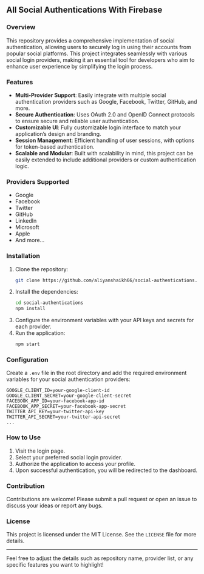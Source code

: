 
## All Social Authentications With Firebase

### Overview
This repository provides a comprehensive implementation of social authentication, allowing users to securely log in using their accounts from popular social platforms. This project integrates seamlessly with various social login providers, making it an essential tool for developers who aim to enhance user experience by simplifying the login process.

### Features
- **Multi-Provider Support**: Easily integrate with multiple social authentication providers such as Google, Facebook, Twitter, GitHub, and more.
- **Secure Authentication**: Uses OAuth 2.0 and OpenID Connect protocols to ensure secure and reliable user authentication.
- **Customizable UI**: Fully customizable login interface to match your application’s design and branding.
- **Session Management**: Efficient handling of user sessions, with options for token-based authentication.
- **Scalable and Modular**: Built with scalability in mind, this project can be easily extended to include additional providers or custom authentication logic.

### Providers Supported
- Google
- Facebook
- Twitter
- GitHub
- LinkedIn
- Microsoft
- Apple
- And more...

### Installation
1. Clone the repository:
   ```bash
   git clone https://github.com/aliyanshaikh66/social-authentications.git
   ```
2. Install the dependencies:
   ```bash
   cd social-authentications
   npm install
   ```
3. Configure the environment variables with your API keys and secrets for each provider.
4. Run the application:
   ```bash
   npm start
   ```

### Configuration
Create a `.env` file in the root directory and add the required environment variables for your social authentication providers:

```env
GOOGLE_CLIENT_ID=your-google-client-id
GOOGLE_CLIENT_SECRET=your-google-client-secret
FACEBOOK_APP_ID=your-facebook-app-id
FACEBOOK_APP_SECRET=your-facebook-app-secret
TWITTER_API_KEY=your-twitter-api-key
TWITTER_API_SECRET=your-twitter-api-secret
...
```

### How to Use
1. Visit the login page.
2. Select your preferred social login provider.
3. Authorize the application to access your profile.
4. Upon successful authentication, you will be redirected to the dashboard.

### Contribution
Contributions are welcome! Please submit a pull request or open an issue to discuss your ideas or report any bugs.

### License
This project is licensed under the MIT License. See the `LICENSE` file for more details.

---

Feel free to adjust the details such as repository name, provider list, or any specific features you want to highlight!
